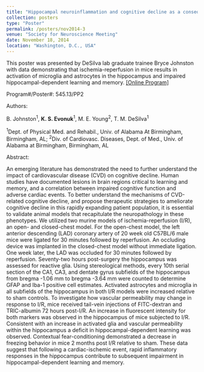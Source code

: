 ```yaml
---
title: "Hippocampal neuroinflammation and cognitive decline as a consequence of acute myocardial ischemia-reperfusion."
collection: posters
type: "Poster"
permalink: /posters/nov2014-3
venue: "Society for Neuroscience Meeting"
date: November 18, 2014
location: "Washington, D.C., USA"
---
```


This poster was presented by DeSilva lab graduate trainee Bryce Johnston with data demonstrating that ischemia-reperfusion in mice results in activation of microglia and astrocytes in the hippocampus and impaired hippocampal-dependent learning and memory. <a href="https://www.abstractsonline.com/Plan/ViewAbstract.aspx?sKey=8d86b6b5-65d9-4dc4-9b97-53b5a5db4027&cKey=1669db9f-8734-4caa-9925-7c0e22f51656&mKey=54c85d94-6d69-4b09-afaa-502c0e680ca7" target="_blank">[Online Program]</a>


Program#/Poster#: 545.13/PP2


Authors: 

B. Johnston<sup>1</sup>, **K. S. Evonuk**<sup>1</sup>, M. E. Young<sup>2</sup>, T. M. DeSilva<sup>1</sup>

<sup>1</sup>Dept. of Physical Med. and Rehabil., Univ. of Alabama At Birmingham, Birmingham, AL; <sup>2</sup>Div. of Cardiovasc. Diseases, Dept. of Med., Univ. of Alabama at Birmingham, Birmingham, AL


Abstract:

An emerging literature has demonstrated the need to further understand the impact of cardiovascular disease (CVD) on cognitive decline. Human studies have documented lesions in brain regions critical to learning and memory, and a correlation between impaired cognitive function and adverse cardiac events. To better understand the mechanisms of CVD-related cognitive decline, and propose therapeutic strategies to ameliorate cognitive decline in this rapidly expanding patient population, it is essential to validate animal models that recapitulate the neuropathology in these phenotypes. We utilized two murine models of ischemia-reperfusion (I/R), an open- and closed-chest model. For the open-chest model, the left anterior descending (LAD) coronary artery of 20 week old C57BL/6 male mice were ligated for 30 minutes followed by reperfusion. An occluding device was implanted in the closed-chest model without immediate ligation. One week later, the LAD was occluded for 30 minutes followed by reperfusion. Seventy-two hours post-surgery the hippocampus was assessed for reactive glia. Using stereological methods, every 10th serial section of the CA1, CA3, and dentate gyrus subfields of the hippocampus from bregma -1.06 mm to bregma -3.64 mm were counted to determine GFAP and Iba-1 positive cell estimates. Activated astrocytes and microglia in all subfields of the hippocampus in both I/R models were increased relative to sham controls. To investigate how vascular permeability may change in response to I/R, mice received tail-vein injections of FITC-dextran and TRIC-albumin 72 hours post-I/R. An increase in fluorescent intensity for both markers was observed in the hippocampus of mice subjected to I/R. Consistent with an increase in activated glia and vascular permeability within the hippocampus a deficit in hippocampal-dependent learning was observed. Contextual fear-conditioning demonstrated a decrease in freezing behavior in mice 2 months post I/R relative to sham. These data suggest that following a cardiac-ischemic event, rapid inflammatory responses in the hippocampus contribute to subsequent impairment in hippocampal-dependent learning and memory.